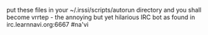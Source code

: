 put these files in your ~/.irssi/scripts/autorun directory and you shall become vrrtep - the annoying but yet hilarious IRC bot as found in irc.learnnavi.org:6667 #na'vi
